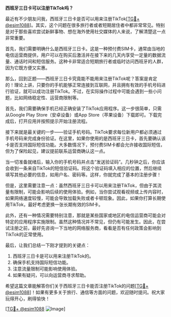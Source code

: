 **西班牙三日卡可以注册TikTok吗？**

最近有不少朋友问我，西班牙三日卡是否可以用来注册TikTok[[TG💪+ @esim1088](https://t.me/s/esim1088)]。其实，这个问题在很多旅行者或者短期居住者中都非常常见。特别是对于那些喜欢尝试新鲜事物、想在海外使用社交媒体的人来说，了解清楚这一点非常重要。

首先，我们需要明确什么是西班牙三日卡。这是一种预付费SIM卡，通常由当地的电信运营商提供，用户可以在购买后激活并在接下来的几天内享受一定量的数据流量、通话时间和短信服务。这种卡非常适合短期旅行者或临时访问西班牙的人群，因为它既方便又实惠。

那么，回到正题——西班牙三日卡究竟能不能用来注册TikTok呢？答案是肯定的！理论上讲，只要你的手机能够正常连接到互联网，并且拥有有效的手机号码进行验证，就可以成功注册TikTok。不过，在实际操作过程中可能会遇到一些小问题，比如网络稳定性、运营商限制等。

首先，我们需要确保手机已经正确安装了TikTok应用程序。这一步很简单，只需从Google Play Store（安卓设备）或App Store（苹果设备）下载即可。下载完成后，打开应用并按照提示开始注册流程。

接下来就是最关键的一步——验证手机号码。TikTok要求每位新用户都必须通过手机号码来完成身份验证。在这里，如果你使用的是西班牙三日卡，首先要确认该卡是否支持国际短信功能。大多数情况下，预付费SIM卡都会允许接收国际短信，但为了保险起见，建议提前联系运营商确认这一点。

当一切准备就绪后，输入你的手机号码并点击“发送验证码”。几秒钟之后，你应该会收到一条来自TikTok的短信验证码。将这个验证码填入相应的位置，然后继续填写其他必要的信息，如用户名、密码等。这样，你就完成了基本的注册步骤！

但是，这里需要注意一点：虽然西班牙三日卡可以用来注册TikTok，但由于其流量有限制，可能会影响后续的使用体验。例如，当你尝试观看视频或上传内容时，如果网络速度较慢，可能会导致加载失败或者卡顿现象。因此，如果你打算长期使用TikTok，最好考虑更换一张长期有效的SIM卡。

此外，还有一种情况需要特别注意，那就是某些国家或地区的电信运营商可能会对特定的应用程序实施限制。虽然这种情况并不常见，但仍有可能发生。因此，在尝试注册之前，最好先咨询一下当地的网络服务商，看看是否有任何政策会影响到TikTok的正常使用。

最后，让我们总结一下刚才提到的关键点：
1. 西班牙三日卡是可以用来注册TikTok的。
2. 确保手机支持国际短信功能。
3. 注意流量限制可能影响使用体验。
4. 如果有疑问，可以向运营商寻求帮助。

希望这篇文章能解答你们关于西班牙三日卡能否注册TikTok的问题[[TG💪+ @esim1088](https://t.me/s/esim1088)]！如果有更多关于旅行、通信等方面的问题，欢迎随时提问。祝大家玩得开心，刷得愉快！

[[TG💪+ @esim1088](https://t.me/s/esim1088) ![Image](https://i.postimg.cc/4NQfJmqS/Snipaste-2025-05-13-00-14-12.png)]
